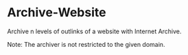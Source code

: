 # Archive-Website
Archive n levels of outlinks of a website with Internet Archive.

Note: The archiver is not restricted to the given domain.
